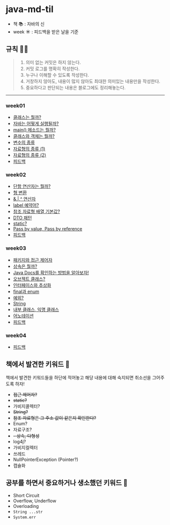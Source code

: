 # java-md-til

- 책 📚  : 자바의 신 <br>
- week ☀️ : 피드백을 받은 날을 기준

## 규칙 🙋‍♂️

>1. 의미 없는 커밋은 하지 않는다.
>2. 커밋 로그를 명확히 작성한다.
>3. 누구나 이해할 수 있도록 작성한다.
>4. 거창하지 않아도, 내용이 많지 않아도 최대한 의미있는 내용만을 작성한다.
>5. 중요하다고 판단되는 내용은 블로그에도 정리해놓는다.

---

### week01

- [클래스는 뭘까?](week01/class.md)
- [자바는 어떻게 실행될까?](week01/execute.md)
- [main() 메소드는 뭘까?](week01/main.md)
- [클래스와 객체는 뭘까?](week01/classAndObject.md)
- [변수의 종류](week01/variables.md)
- [자료형의 종류 (1)](week01/dataTypes1.md)
- [자료형의 종류 (2)](week01/dataTypes2.md)
- [피드백](week01/feedback.md)

### week02

- [단항 연산자는 뭘까?](week02/unaryOperator.md)
- [형 변환](week02/casting.md)
- [&,|,^ 연산자](week02/operator.md)
- [label 예약어?](week02/label.md)
- [참조 자료형 배열 기본값?](week02/referenceDataType.md)
- [DTO 패턴](week02/dto.md)
- [static?](week02/static.md)
- [Pass by value, Pass by reference](week02/pass.md)
- [피드백](week02/feedback.md)

### week03

- [패키지와 접근 제어자](week03/packageAndAccessModifier.md)
- [상속은 뭘까?](week03/inherit.md)
- [Java Docs를 확인하는 방법을 알아보자!](week03/javaDocs.md)
- [오브젝트 클래스?](week03/object.md)
- [인터페이스와 추상화](week03/interfaceAndAbstract.md)
- [final과 enum](week03/finalAndEnum.md)
- [예외?](week03/exception.md)
- [String](week03/string.md)
- [내부 클래스, 익명 클래스](week03/innerAndAnonymousClass.md)
- [어노테이션](week03/annotation.md)
- [피드백](week03/feedback.md)

### week04

- [피드백](week04/feedback.md)

## 책에서 발견한 키워드 🔔

책에서 발견한 키워드들을 하단에 적어놓고 해당 내용에 대해 숙지되면 취소선을 그어주도록 하자!

- ~~접근 제어자?~~
- ~~static?~~
- 가비지콜렉터?
- ~~String?~~
- ~~참조 자료형은 그 주소 값이 같은지 확인한다?~~
- Enum?
- 자료구조?
- ~~- 상속, 다형성~~
- log4j?
- 가비지컬렉터
- 쓰레드
- NullPointerException (Pointer?)
- 캡슐화

## 공부를 하면서 중요하거나 생소했던 키워드 🔔

- Short Circuit
- Overflow, Underflow
- Overloading
- <code>String ...str</code>
- <code>System.err</code>